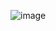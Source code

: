 ![image](https://user-images.githubusercontent.com/84629235/131706337-213afbe1-0c5e-4722-bac2-902ba18648c3.png)
